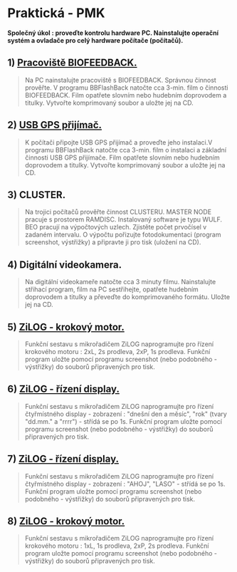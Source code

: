 # Praktická - PMK

**Společný úkol : proveďte  kontrolu hardware PC. Nainstalujte operační systém a ovladače pro celý hardware počítače (počítačů).**

## 1) [Pracoviště BIOFEEDBACK.](https://www.youtube.com/watch?v=tPoqmNe2-t4)
> Na PC nainstalujte pracoviště s BIOFEEDBACK. Správnou činnost prověřte. V programu BBFlashBack natočte cca 3-min. film o činnosti BIOFEEDBACK. Film opatřete slovním nebo hudebním doprovodem a titulky. Vytvořte komprimovaný soubor a uložte jej na CD.

## 2) [USB GPS přijímač.](https://github.com/semiicecream/maturitus/blob/main/PMK/gps.md)
> K počítači připojte USB GPS přijímač a proveďte jeho instalaci.V programu BBFlashBack natočte cca 3-min. film o instalaci a základní činnosti USB GPS přijímače. Film opatřete slovním nebo hudebním doprovodem a titulky. Vytvořte komprimovaný soubor a uložte jej na CD.

## 3) CLUSTER. 
> Na trojici počítačů prověřte činnost CLUSTERU. MASTER NODE pracuje s prostorem RAMDISC. Instalovaný software je typu WULF. BEO pracují na výpočtových uzlech. Zjistěte počet prvočísel v zadaném intervalu. O výpočtu pořizujte fotodokumentaci (program screenshot, výstřižky) a připravte ji pro tisk (uložení na CD).

## 4) Digitální videokamera.
> Na digitální videokameře natočte cca 3 minuty filmu. Nainstalujte střihací program, film na PC sestřihejte, opatřete hudebním doprovodem a titulky a převeďte do komprimovaného formátu. Uložte jej na CD.

## 5) [ZiLOG - krokový motor.](https://github.com/semiicecream/maturitus/blob/main/PMK/motor-otocky.s)
> Funkční sestavu s mikrořadičem ZiLOG naprogramujte pro řízení krokového motoru : 2xL, 2s prodleva, 2xP, 1s prodleva. Funkční program uložte pomocí programu screenshot (nebo podobného - výstřižky) do souborů připravených pro tisk.

## 6) [ZiLOG - řízení display.](https://github.com/semiicecream/maturitus/blob/main/PMK/displej.md)
> Funkční sestavu s mikrořadičem ZiLOG naprogramujte pro řízení čtyřmístného display - zobrazení : "dnešní den a měsíc", "rok" (tvary "dd.mm." a "rrrr") - střídá se po 1s. Funkční program uložte pomocí programu screenshot (nebo podobného - výstřižky) do souborů připravených pro tisk.

## 7) [ZiLOG - řízení display.](https://github.com/semiicecream/maturitus/blob/main/PMK/displej.md)
> Funkční sestavu s mikrořadičem ZiLOG naprogramujte pro řízení čtyřmístného display - zobrazení : "AHOJ", "LASO"  - střídá se po 1s. Funkční program uložte pomocí programu screenshot (nebo podobného - výstřižky) do souborů připravených pro tisk.

## 8) [ZiLOG - krokový motor.](https://github.com/semiicecream/maturitus/blob/main/PMK/motor-otocky.s)
> Funkční sestavu s mikrořadičem ZiLOG naprogramujte pro řízení krokového motoru : 1xL, 1s prodleva, 2xP, 2s prodleva. Funkční program uložte pomocí programu screenshot (nebo podobného - výstřižky) do souborů připravených pro tisk.


